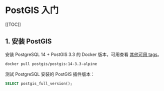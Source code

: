 # PostGIS 入门

[[TOC]]

## 1. 安装 PostGIS

安装 PostgreSQL 14 + PostGIS 3.3 的 Docker 版本，可用查看 [其他可用 tags](https://registry.hub.docker.com/r/postgis/postgis/tags)。

```bash
docker pull postgis/postgis:14-3.3-alpine
```

测试 PostgreSQL 安装的 PostGIS 插件版本：

```sql
SELECT postgis_full_version();
```
